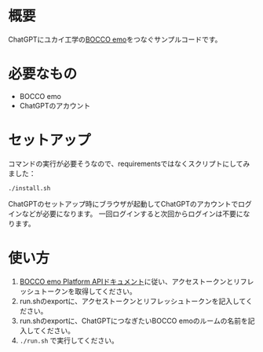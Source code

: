 # 概要
ChatGPTにユカイ工学の[BOCCO emo](https://www.bocco.me/)をつなぐサンプルコードです。

# 必要なもの
- BOCCO emo
- ChatGPTのアカウント

# セットアップ
コマンドの実行が必要そうなので、requirementsではなくスクリプトにしてみました：
```
./install.sh
```

ChatGPTのセットアップ時にブラウザが起動してChatGPTのアカウントでログインなどが必要になります。
一回ログインすると次回からログインは不要になります。

# 使い方
1. [BOCCO emo Platform APIドキュメント](https://platform-api.bocco.me/api-docs/#overview--bocco-emo-platform-api%E3%81%A8%E3%81%AF)に従い、アクセストークンとリフレッシュトークンを取得してください。
1. run.shのexportに、アクセストークンとリフレッシュトークンを記入してください。
1. run.shのexportに、ChatGPTにつなぎたいBOCCO emoのルームの名前を記入してください。
1. `./run.sh` で実行してください。

